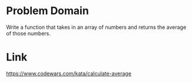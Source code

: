 # Problem Domain
Write a function that takes in an array of numbers and returns the average of those numbers.

# Link
https://www.codewars.com/kata/calculate-average
